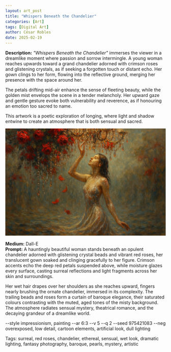 ```yaml
---
layout: art_post
title: "Whispers Beneath the Chandelier"
categories: [Art]
tags: [Digital Art]
author: César Robles
date: 2025-02-19
---
```

**Description:** *"Whispers Beneath the Chandelier"* immerses the viewer in a dreamlike moment where passion and sorrow intermingle. A young woman reaches upwards toward a grand chandelier adorned with crimson roses and glistening crystals, as if seeking a forgotten touch or distant echo. Her gown clings to her form, flowing into the reflective ground, merging her presence with the space around her.

The petals drifting mid-air enhance the sense of fleeting beauty, while the golden mist envelops the scene in a tender melancholy. Her upward gaze and gentle gesture evoke both vulnerability and reverence, as if honouring an emotion too sacred to name.

This artwork is a poetic exploration of longing, where light and shadow entwine to create an atmosphere that is both sensual and sacred.

![Whispers Beneath the Chandelier](/imag/digital_art/whispers_beneath_the_chandelier.jpg)

**Medium:** Dall-E\
**Prompt:** A hauntingly beautiful woman stands beneath an opulent chandelier adorned with glistening crystal beads and vibrant red roses, her translucent gown soaked and clinging gracefully to her figure. Crimson accents echo the deep red petals suspended above, while moisture glazes every surface, casting surreal reflections and light fragments across her skin and surroundings.

Her wet hair drapes over her shoulders as she reaches upward, fingers nearly brushing the ornate chandelier, immersed in its complexity. The trailing beads and roses form a curtain of baroque elegance, their saturated colours contrasting with the muted, aged tones of the misty background. The atmosphere radiates sensual mystery, theatrical romance, and the decaying grandeur of a dreamlike world.

--style impressionism, painting --ar 6:3 --v 5 --q 2 --seed 975421083 --neg overexposed, low detail, cartoon elements, artificial look, dull lighting

Tags: surreal, red roses, chandelier, ethereal, sensual, wet look, dramatic lighting, fantasy photography, baroque, pearls, mystery, artistic